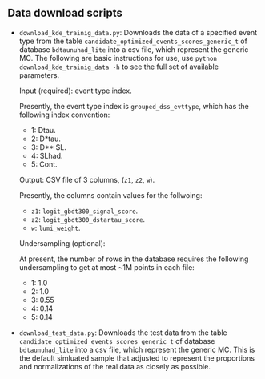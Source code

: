 Data download scripts
---

+ `download_kde_trainig_data.py`: Downloads the data of a specified event type from the table `candidate_optimized_events_scores_generic_t` of database `bdtaunuhad_lite` into a csv file, which represent the generic MC. The following are basic instructions for use, use `python download_kde_trainig_data -h` to see the full set of available parameters. 

  Input (required): event type index. 

    Presently, the event type index is `grouped_dss_evttype`, which has the following index convention:
    + 1: Dtau.
    + 2: D\*tau.
    + 3: D\*\* SL.
    + 4: SLhad.
    + 5: Cont.

  Output: CSV file of 3 columns, (`z1`, `z2`, `w`). 

    Presently, the columns contain values for the follwoing:
    + `z1`: `logit_gbdt300_signal_score`.
    + `z2`: `logit_gbdt300_dstartau_score`.
    + `w`: `lumi_weight`.


  Undersampling (optional):

    At present, the number of rows in the database requires the following undersampling to get at most ~1M points in each file:
    + 1: 1.0
    + 2: 1.0
    + 3: 0.55
    + 4: 0.14
    + 5: 0.14

+ `download_test_data.py`: Downloads the test data from the table `candidate_optimized_events_scores_generic_t` of database `bdtaunuhad_lite` into a csv file, which represent the generic MC. This is the default simluated sample that adjusted to represent the proportions and normalizations of the real data as closely as possible. 
